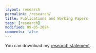 ```yaml
---
layout: research
permalink: /research/
title: Publications and Working Papers
tags: [research]
modified: 09-05-2024
comments: false
---
```

You can download my <a href="" target="_blank">research statement</a>.
